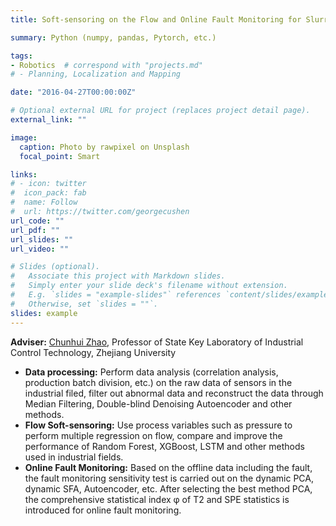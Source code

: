 ```yaml
---
title: Soft-sensoring on the Flow and Online Fault Monitoring for Slurry Pump

summary: Python (numpy, pandas, Pytorch, etc.)

tags:
- Robotics	# correspond with "projects.md"
# - Planning, Localization and Mapping

date: "2016-04-27T00:00:00Z"

# Optional external URL for project (replaces project detail page).
external_link: ""

image:
  caption: Photo by rawpixel on Unsplash
  focal_point: Smart

links:
# - icon: twitter
#  icon_pack: fab
#  name: Follow
#  url: https://twitter.com/georgecushen
url_code: ""
url_pdf: ""
url_slides: ""
url_video: ""

# Slides (optional).
#   Associate this project with Markdown slides.
#   Simply enter your slide deck's filename without extension.
#   E.g. `slides = "example-slides"` references `content/slides/example-slides.md`.
#   Otherwise, set `slides = ""`.
slides: example
---
```


**Adviser:** [Chunhui Zhao](https://person.zju.edu.cn/chhzhao), Professor of State Key Laboratory of Industrial Control Technology, Zhejiang University                                            

- **Data processing:** Perform data     analysis (correlation analysis, production batch division, etc.) on the     raw data of sensors in the industrial filed, filter out abnormal data and reconstruct     the data through Median Filtering, Double-blind Denoising Autoencoder and     other methods.
- **Flow Soft-sensoring:** Use     process variables such as pressure to perform multiple regression on flow,     compare and improve the performance of Random Forest, XGBoost, LSTM and     other methods used in industrial fields.
- **Online Fault Monitoring:** Based on the offline data including the fault, the fault monitoring     sensitivity test is carried out on the dynamic PCA, dynamic SFA, Autoencoder, etc. After selecting the best method     PCA, the comprehensive statistical index φ of T2 and SPE statistics is introduced for     online fault monitoring.